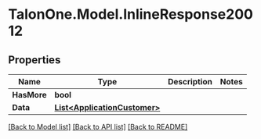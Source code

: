 
# TalonOne.Model.InlineResponse20012

## Properties

Name | Type | Description | Notes
------------ | ------------- | ------------- | -------------
**HasMore** | **bool** |  | 
**Data** | [**List&lt;ApplicationCustomer&gt;**](ApplicationCustomer.md) |  | 

[[Back to Model list]](../README.md#documentation-for-models)
[[Back to API list]](../README.md#documentation-for-api-endpoints)
[[Back to README]](../README.md)

